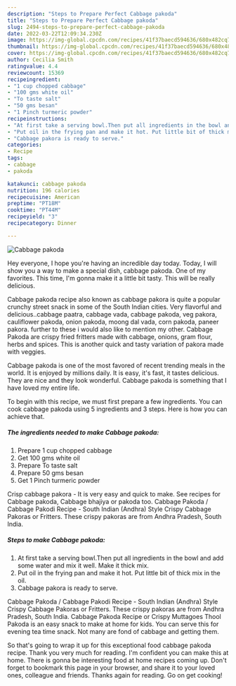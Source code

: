 ```yaml
---
description: "Steps to Prepare Perfect Cabbage pakoda"
title: "Steps to Prepare Perfect Cabbage pakoda"
slug: 2494-steps-to-prepare-perfect-cabbage-pakoda
date: 2022-03-22T12:09:34.230Z
image: https://img-global.cpcdn.com/recipes/41f37baecd594636/680x482cq70/cabbage-pakoda-recipe-main-photo.jpg
thumbnail: https://img-global.cpcdn.com/recipes/41f37baecd594636/680x482cq70/cabbage-pakoda-recipe-main-photo.jpg
cover: https://img-global.cpcdn.com/recipes/41f37baecd594636/680x482cq70/cabbage-pakoda-recipe-main-photo.jpg
author: Cecilia Smith
ratingvalue: 4.4
reviewcount: 15369
recipeingredient:
- "1 cup chopped cabbage"
- "100 gms white oil"
- "To taste salt"
- "50 gms besan"
- "1 Pinch turmeric powder"
recipeinstructions:
- "At first take a serving bowl.Then put all ingredients in the bowl and add some water and mix it well. Make it thick mix."
- "Put oil in the frying pan and make it hot. Put little bit of thick mix in the oil."
- "Cabbage pakora is ready to serve."
categories:
- Recipe
tags:
- cabbage
- pakoda

katakunci: cabbage pakoda 
nutrition: 196 calories
recipecuisine: American
preptime: "PT18M"
cooktime: "PT44M"
recipeyield: "3"
recipecategory: Dinner

---
```



![Cabbage pakoda](https://img-global.cpcdn.com/recipes/41f37baecd594636/680x482cq70/cabbage-pakoda-recipe-main-photo.jpg)

Hey everyone, I hope you're having an incredible day today. Today, I will show you a way to make a special dish, cabbage pakoda. One of my favorites. This time, I'm gonna make it a little bit tasty. This will be really delicious.

Cabbage pakoda recipe also known as cabbage pakora is quite a popular crunchy street snack in some of the South Indian cities. Very flavorful and delicious..cabbage paatra, cabbage vada, cabbage pakoda, veg pakora, cauliflower pakoda, onion pakoda, moong dal vada, corn pakoda, paneer pakora. further to these i would also like to mention my other. Cabbage Pakoda are crispy fried fritters made with cabbage, onions, gram flour, herbs and spices. This is another quick and tasty variation of pakora made with veggies.

Cabbage pakoda is one of the most favored of recent trending meals in the world. It is enjoyed by millions daily. It is easy, it's fast, it tastes delicious. They are nice and they look wonderful. Cabbage pakoda is something that I have loved my entire life.


To begin with this recipe, we must first prepare a few ingredients. You can cook cabbage pakoda using 5 ingredients and 3 steps. Here is how you can achieve that.

<!--inarticleads1-->

##### The ingredients needed to make Cabbage pakoda:

1. Prepare 1 cup chopped cabbage
1. Get 100 gms white oil
1. Prepare To taste salt
1. Prepare 50 gms besan
1. Get 1 Pinch turmeric powder


Crisp cabbage pakora - It is very easy and quick to make. See recipes for Cabbage pakoda, Cabbage bhajiya or pakoda too. Cabbage Pakoda / Cabbage Pakodi Recipe - South Indian (Andhra) Style Crispy Cabbage Pakoras or Fritters. These crispy pakoras are from Andhra Pradesh, South India. 

<!--inarticleads2-->

##### Steps to make Cabbage pakoda:

1. At first take a serving bowl.Then put all ingredients in the bowl and add some water and mix it well. Make it thick mix.
1. Put oil in the frying pan and make it hot. Put little bit of thick mix in the oil.
1. Cabbage pakora is ready to serve.


Cabbage Pakoda / Cabbage Pakodi Recipe - South Indian (Andhra) Style Crispy Cabbage Pakoras or Fritters. These crispy pakoras are from Andhra Pradesh, South India. Cabbage Pakoda Recipe or Crispy Muttagoes Thool Pakoda is an easy snack to make at home for kids. You can serve this for evening tea time snack. Not many are fond of cabbage and getting them. 

So that's going to wrap it up for this exceptional food cabbage pakoda recipe. Thank you very much for reading. I'm confident you can make this at home. There is gonna be interesting food at home recipes coming up. Don't forget to bookmark this page in your browser, and share it to your loved ones, colleague and friends. Thanks again for reading. Go on get cooking!
